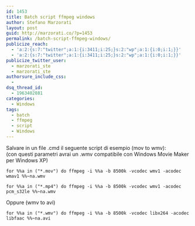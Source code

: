 ```yaml
---
id: 1453
title: Batch script ffmpeg windows
author: Stefano Marzorati
layout: post
guid: http://marzorati.co/?p=1453
permalink: /batch-script-ffmpeg-windows/
publicize_reach:
  - 'a:2:{s:7:"twitter";a:1:{i:3411;i:25;}s:2:"wp";a:1:{i:0;i:1;}}'
  - 'a:2:{s:7:"twitter";a:1:{i:3411;i:25;}s:2:"wp";a:1:{i:0;i:1;}}'
publicize_twitter_user:
  - marzorati_ste
  - marzorati_ste
authorsure_include_css:
  - 
dsq_thread_id:
  - 1963402881
categories:
  - Windows
tags:
  - batch
  - ffmpeg
  - script
  - Windows
---
```

Salvare in un file .cmd il seguente script di esempio (mov to wmv):  
(con questi parametri avrai un .wmv compatibile con Windows Movie Maker per Windows XP)

`for %%a in ("*.mov") do ffmpeg -i %%a -b 8500k -vcodec wmv1 -acodec wmav1 %%~na.wmv`

`for %%a in ("*.mp4") do ffmpeg -i %%a -b 8500k -vcodec wmv1 -acodec pcm_s32le %%~na.wmv`

Oppure (wmv to avi)

`for %%a in ("*.wmv") do ffmpeg -i %%a -b 8500k -vcodec libx264 -acodec libfaac %%~na.avi`